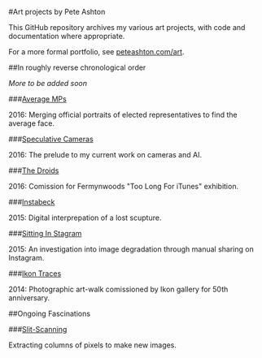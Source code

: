 #Art projects by Pete Ashton

This GitHub repository archives my various art projects, with code and documentation where appropriate. 

For a more formal portfolio, see [peteashton.com/art](http://peteashton.com/art).

##In roughly reverse chronological order

*More to be added soon*

###[Average MPs](https://github.com/peteash10/Artworks/tree/master/Average%20MPs) 

2016: Merging official portraits of elected representatives to find the average face. 

###[Speculative Cameras](https://github.com/peteash10/Artworks/tree/master/Speculative%20Cameras)

2016: The prelude to my current work on cameras and AI. 

###[The Droids](https://github.com/peteash10/Artworks/tree/master/The%20Droids) 

2016: Comission for Fermynwoods "Too Long For iTunes" exhibition.

###[Instabeck](https://github.com/peteash10/Artworks/tree/master/Instabeck)

2015: Digital interprepation of a lost scupture.

###[Sitting In Stagram](https://github.com/peteash10/Artworks/tree/master/Sitting%20In%20Stagram)

2015: An investigation into image degradation through manual sharing on Instagram. 

###[Ikon Traces](https://github.com/peteash10/Artworks/tree/master/Ikon%20Traces)

2014: Photographic art-walk comissioned by Ikon gallery for 50th anniversary. 

##Ongoing Fascinations

###[Slit-Scanning](https://github.com/peteash10/Artworks/blob/master/Slit%20Scanning/ReadMe.md)

Extracting columns of pixels to make new images.